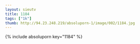 ```yaml
--- 
layout: sieutv
title: 1184
tags: ["1k"]
thumb: http://94.23.248.219/absoluporn-1/image/002/1184.jpg
---
```

{% include absoluporn key="1184" %} 

